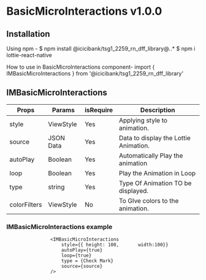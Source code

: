 # BasicMicroInteractions v1.0.0

## Installation

Using npm -
$ npm install @icicibank/tsg1_2259_rn_dff_library@*.*.*
$ npm i lottie-react-native

How to use in BasicMicroInteractions component-
import { IMBasicMicroInteractions } from '@icicibank/tsg1_2259_rn_dff_library'

## IMBasicMicroInteractions

| Props        | Params    | isRequire | Description                           |
| ------------ | --------- | --------- | ------------------------------------- |
| style        | ViewStyle | Yes       | Applying style to animation.          |
| source       | JSON Data | Yes       | Data to display the Lottie Animation. |
| autoPlay     | Boolean   | Yes       | Automatically Play the animation      |
| loop         | Boolean   | Yes       | Play the Animation in Loop            |
| type         | string    | Yes       | Type Of Animation TO be displayed.    |
| colorFilters | ViewStyle | No        | To GIve colors to the animation.      |

### IMBasicMicroInteractions example

```JSX
                <IMBasicMicroInteractions
                    style={{ height: 100,       width:100}}
                    autoPlay={true}
                    loop={true}
                    type = {Check Mark}
                    source={source}
                />
```
